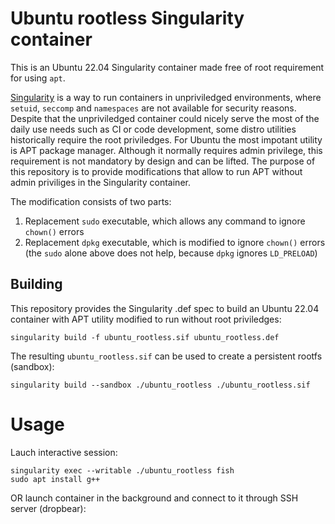 # Ubuntu rootless Singularity container

This is an Ubuntu 22.04 Singularity container made free of root requirement for using `apt`.

[Singularity](https://docs.sylabs.io/guides/3.5/user-guide/introduction.html) is a way to run containers in unpriviledged environments, where `setuid`, `seccomp` and `namespaces` are not available for security reasons. Despite that the unpriviledged container could nicely serve the most of the daily use needs such as CI or code development, some distro utilities historically require the root priviledges. For Ubuntu the most impotant utility is APT package manager. Although it normally requires admin privilege, this requirement is not mandatory by design and can be lifted. The purpose of this repository is to provide modifications that allow to run APT without admin priviliges in the Singularity container.

The modification consists of two parts:

1. Replacement `sudo` executable, which allows any command to ignore `chown()` errors
2. Replacement `dpkg` executable, which is modified to ignore `chown()` errors (the `sudo` alone above does not help, because `dpkg` ignores `LD_PRELOAD`)


## Building

This repository provides the Singularity .def spec to build an Ubuntu 22.04 container with APT utility modified to run without root priviledges:

```
singularity build -f ubuntu_rootless.sif ubuntu_rootless.def
```

The resulting `ubuntu_rootless.sif` can be used to create a persistent rootfs (sandbox):

```
singularity build --sandbox ./ubuntu_rootless ./ubuntu_rootless.sif
```


# Usage

Lauch interactive session:

```
singularity exec --writable ./ubuntu_rootless fish
sudo apt install g++
```

OR launch container in the background and connect to it through SSH server (dropbear):

```

```


